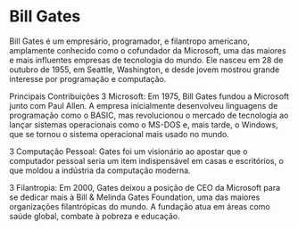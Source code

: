 # Bill Gates
Bill Gates é um empresário, programador, e filantropo americano, amplamente conhecido como o cofundador da Microsoft, uma das maiores e mais influentes empresas de tecnologia do mundo. Ele nasceu em 28 de outubro de 1955, em Seattle, Washington, e desde jovem mostrou grande interesse por programação e computação.

Principais Contribuições
3 Microsoft:
Em 1975, Bill Gates fundou a Microsoft junto com Paul Allen. A empresa inicialmente desenvolveu linguagens de programação como o BASIC, mas revolucionou o mercado de tecnologia ao lançar sistemas operacionais como o MS-DOS e, mais tarde, o Windows, que se tornou o sistema operacional mais usado no mundo.

3 Computação Pessoal:
Gates foi um visionário ao apostar que o computador pessoal seria um item indispensável em casas e escritórios, o que moldou a indústria da computação moderna.

3 Filantropia:
Em 2000, Gates deixou a posição de CEO da Microsoft para se dedicar mais à Bill & Melinda Gates Foundation, uma das maiores organizações filantrópicas do mundo. A fundação atua em áreas como saúde global, combate à pobreza e educação.

